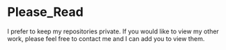 # Please_Read
I prefer to keep my repositories private. If you would like to view my other work, please feel free to contact me and I can add you to view them.
